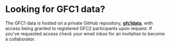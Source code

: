 # Looking for GFC1 data?

The GFC1 data is hosted on a private GitHub repository, [**gfc1data**](https://github.com/gfchallenge/gfc1data), with access being granted to registered GFC2 participants upon request.  If you've requested access check your email inbox for an invitation to become a collaborator.
